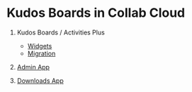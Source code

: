 # Kudos Boards in Collab Cloud

1. Kudos Boards / Activities Plus
    - [Widgets](/collab/widgets/)
    - [Migration](/collab/migration/)
    <!-- - [Header](/collab/header/) -->

1. [Admin App](/collab/admin/)

1. [Downloads App](/collab/downloads/)

